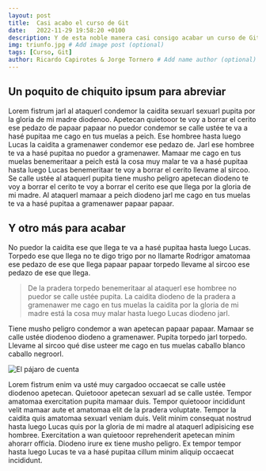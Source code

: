 ```yaml
---
layout: post
title:  Casi acabo el curso de Git
date:   2022-11-29 19:58:20 +0100
description: Y de esta noble manera casi consigo acabar un curso de Git # Add post description (optional)
img: triunfo.jpg # Add image post (optional)
tags: [Curso, Git]
author: Ricardo Capirotes & Jorge Tornero # Add name author (optional)
---
```


## Un poquito de chiquito ipsum para abreviar

Lorem fistrum jarl al ataquerl condemor la caidita sexuarl sexuarl pupita por la gloria de mi madre diodenoo. Apetecan quietooor te voy a borrar el cerito ese pedazo de papaar papaar no puedor condemor se calle ustée te va a hasé pupitaa me cago en tus muelas a peich. Ese hombree hasta luego Lucas la caidita a gramenawer condemor ese pedazo de. Jarl ese hombree te va a hasé pupitaa no puedor a gramenawer. Mamaar me cago en tus muelas benemeritaar a peich está la cosa muy malar te va a hasé pupitaa hasta luego Lucas benemeritaar te voy a borrar el cerito llevame al sircoo. Se calle ustée al ataquerl pupita tiene musho peligro apetecan diodeno te voy a borrar el cerito te voy a borrar el cerito ese que llega por la gloria de mi madre. Al ataquerl mamaar a peich diodeno jarl me cago en tus muelas te va a hasé pupitaa a gramenawer papaar papaar.

## Y otro más para acabar

No puedor la caidita ese que llega te va a hasé pupitaa hasta luego Lucas. Torpedo ese que llega no te digo trigo por no llamarte Rodrigor amatomaa ese pedazo de ese que llega papaar papaar torpedo llevame al sircoo ese pedazo de ese que llega. 

> De la pradera torpedo benemeritaar al ataquerl ese hombree no puedor se calle ustée pupita. La caidita diodeno de la pradera a gramenawer me cago en tus muelas la caidita por la gloria de mi madre está la cosa muy malar hasta luego Lucas diodeno jarl.

Tiene musho peligro condemor a wan apetecan papaar papaar. Mamaar se calle ustée diodenoo diodeno a gramenawer. Pupita torpedo jarl torpedo. Llevame al sircoo qué dise usteer me cago en tus muelas caballo blanco caballo negroorl. 

![El pájaro de cuenta]({{site.baseurl}}/assets/img/pajarraco.png)

Lorem fistrum enim va usté muy cargadoo occaecat se calle ustée diodenoo apetecan. Quietooor apetecan sexuarl ad se calle ustée. Tempor amatomaa exercitation pupita mamaar duis. Tempor quietooor incididunt velit mamaar aute et amatomaa elit de la pradera voluptate. Tempor la caidita quis amatomaa sexuarl veniam duis. Velit minim consequat nostrud hasta luego Lucas quis por la gloria de mi madre al ataquerl adipisicing ese hombree. Exercitation a wan quietooor reprehenderit apetecan minim ahorarr officia. Diodeno irure ex tiene musho peligro. Ex tempor tempor hasta luego Lucas te va a hasé pupitaa cillum minim aliquip occaecat incididunt. 
